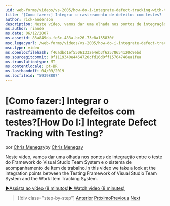 ```yaml
---
uid: web-forms/videos/vs-2005/how-do-i-integrate-defect-tracking-with-testing
title: '[Como fazer:] Integrar o rastreamento de defeitos com testes? | Microsoft Docs'
author: rick-anderson
description: Neste vídeo, vamos dar uma olhada nos pontos de integração entre o teste do Framework do Visual Studio Team System e o sistema de acompanhamento de Item de trabalho.
ms.author: riande
ms.date: 06/12/2007
ms.assetid: 83a849da-fe6c-483a-bc26-73e8a135830f
msc.legacyurl: /web-forms/videos/vs-2005/how-do-i-integrate-defect-tracking-with-testing
msc.type: video
ms.openlocfilehash: f46adbd1ef55061332e4eb3f62578654120c9ebd
ms.sourcegitcommit: 0f1119340e4464720cfd16d0ff15764746ea1fea
ms.translationtype: MT
ms.contentlocale: pt-BR
ms.lasthandoff: 04/09/2019
ms.locfileid: "59398807"
---
```

# <a name="how-do-i-integrate-defect-tracking-with-testing"></a><span data-ttu-id="8364a-104">[Como fazer:] Integrar o rastreamento de defeitos com testes?</span><span class="sxs-lookup"><span data-stu-id="8364a-104">[How Do I:] Integrate Defect Tracking with Testing?</span></span>

<span data-ttu-id="8364a-105">por [Chris Menegay](https://twitter.com/CMenegay)</span><span class="sxs-lookup"><span data-stu-id="8364a-105">by [Chris Menegay](https://twitter.com/CMenegay)</span></span>

<span data-ttu-id="8364a-106">Neste vídeo, vamos dar uma olhada nos pontos de integração entre o teste do Framework do Visual Studio Team System e o sistema de acompanhamento de Item de trabalho.</span><span class="sxs-lookup"><span data-stu-id="8364a-106">In this video we take a look at the integration points between the Testing Framework of Visual Studio Team System and the Work Item Tracking System.</span></span>

[<span data-ttu-id="8364a-107">&#9654;Assista ao vídeo (8 minutos)</span><span class="sxs-lookup"><span data-stu-id="8364a-107">&#9654; Watch video (8 minutes)</span></span>](https://channel9.msdn.com/Blogs/ASP-NET-Site-Videos/how-do-i-integrate-defect-tracking-with-testing)

> [!div class="step-by-step"]
> <span data-ttu-id="8364a-108">[Anterior](the-effects-of-viewstate.md)
> [Próximo](how-do-i-create-my-own-bug-work-item.md)</span><span class="sxs-lookup"><span data-stu-id="8364a-108">[Previous](the-effects-of-viewstate.md)
[Next](how-do-i-create-my-own-bug-work-item.md)</span></span>
